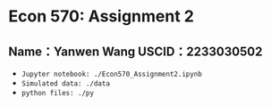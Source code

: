 # Econ 570: Assignment 2

**Name：Yanwen Wang**
**USCID：2233030502**
---
* `Jupyter notebook: ./Econ570_Assignment2.ipynb`
* `Simulated data: ./data`
* `python files: ./py`


